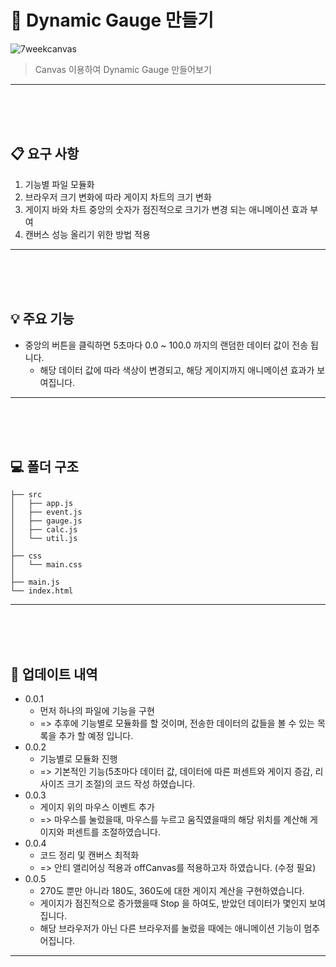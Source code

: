 # 🌈 Dynamic Gauge 만들기

![7weekcanvas](https://user-images.githubusercontent.com/76253952/134460310-3a065aec-c2bc-4107-834f-85ecef8b87d3.png)

> Canvas 이용하여 Dynamic Gauge 만들어보기
---

<br>
<br>
<br>

## 📋 요구 사항
1) 기능별 파일 모듈화
2) 브라우저 크기 변화에 따라 게이지 차트의 크기 변화
3) 게이지 바와 차트 중앙의 숫자가 점진적으로 크기가 변경 되는 애니메이션 효과 부여
4) 캔버스 성능 올리기 위한 방법 적용


---
<br>
<br>
<br>



## 💡 주요 기능

- 중앙의 버튼을 클릭하면 5초마다 0.0 ~ 100.0 까지의 랜덤한 데이터 값이 전송 됩니다.
  - 해당 데이터 값에 따라 색상이 변경되고, 해당 게이지까지 애니메이션 효과가 보여집니다.


---
<br>
<br>
<br>

## 💻 폴더 구조
```
├── src
│   ├── app.js
│   ├── event.js
│   ├── gauge.js
│   ├── calc.js
│   └── util.js
│
├── css
│   └── main.css
│
├── main.js
└── index.html

```

---
<br>
<br>
<br>

## 📂 업데이트 내역
- 0.0.1
  - 먼저 하나의 파일에 기능을 구현
  - => 추후에 기능별로 모듈화를 할 것이며, 전송한 데이터의 값들을 볼 수 있는 목록을 추가 할 예정 입니다.
- 0.0.2
  - 기능별로 모듈화 진행
  - => 기본적인 기능(5초마다 데이터 값, 데이터에 따른 퍼센트와 게이지 증감, 리사이즈 크기 조절)의 코드 작성 하였습니다.
- 0.0.3
  - 게이지 위의 마우스 이벤트 추가
  - => 마우스를 눌렀을때, 마우스를 누르고 움직였을때의 해당 위치를 계산해 게이지와 퍼센트를 조절하였습니다.
- 0.0.4
  - 코드 정리 및 캔버스 최적화
  - => 안티 앨리어싱 적용과 offCanvas를 적용하고자 하였습니다. (수정 필요)
- 0.0.5
  - 270도 뿐만 아니라 180도, 360도에 대한 게이지 계산을 구현하였습니다.
  - 게이지가 점진적으로 증가했을때 Stop 을 하여도, 받았던 데이터가 몇인지 보여집니다.
  - 해당 브라우저가 아닌 다른 브라우저를 눌렀을 때에는 애니메이션 기능이 멈추어집니다.
  
---



